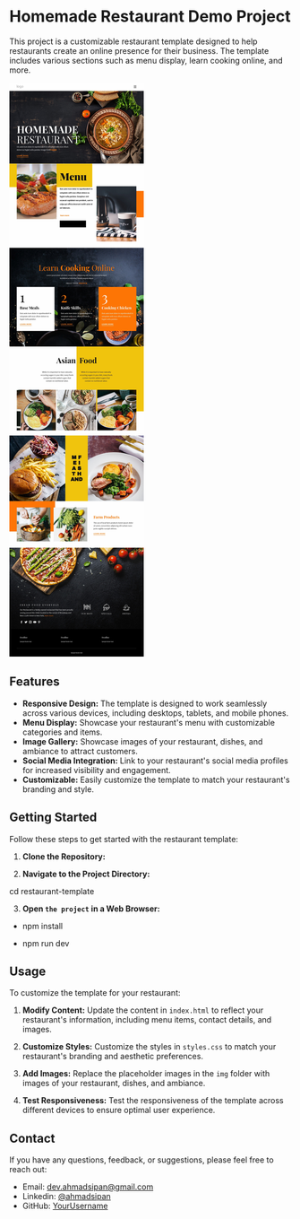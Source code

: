 # Homemade Restaurant Demo Project

This project is a customizable restaurant template designed to help restaurants create an online presence for their business. The template includes various sections such as menu display, learn cooking online, and more.

![Restaurant Template Preview](./preview.jpg)

## Features

- **Responsive Design:** The template is designed to work seamlessly across various devices, including desktops, tablets, and mobile phones.
- **Menu Display:** Showcase your restaurant's menu with customizable categories and items.
- **Image Gallery:** Showcase images of your restaurant, dishes, and ambiance to attract customers.
- **Social Media Integration:** Link to your restaurant's social media profiles for increased visibility and engagement.
- **Customizable:** Easily customize the template to match your restaurant's branding and style.

## Getting Started

Follow these steps to get started with the restaurant template:

1. **Clone the Repository:**

2. **Navigate to the Project Directory:**

cd restaurant-template

3. **Open `the project` in a Web Browser:**

- npm install

- npm run dev

## Usage

To customize the template for your restaurant:

1. **Modify Content:**
Update the content in `index.html` to reflect your restaurant's information, including menu items, contact details, and images.

2. **Customize Styles:**
Customize the styles in `styles.css` to match your restaurant's branding and aesthetic preferences.

3. **Add Images:**
Replace the placeholder images in the `img` folder with images of your restaurant, dishes, and ambiance.

4. **Test Responsiveness:**
Test the responsiveness of the template across different devices to ensure optimal user experience.


## Contact

If you have any questions, feedback, or suggestions, please feel free to reach out:

- Email: [dev.ahmadsipan@gmail.com](mailto:dev.ahmadsipan@gmail.com)
- Linkedin: [@ahmadsipan](https://www.linkedin.com/in/ahmadsipan/)
- GitHub: [YourUsername](https://github.com/sipanahmad)
